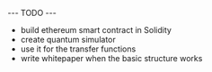 --- TODO ---

- build ethereum smart contract in Solidity
- create quantum simulator
- use it for the transfer functions
- write whitepaper when the basic structure works
